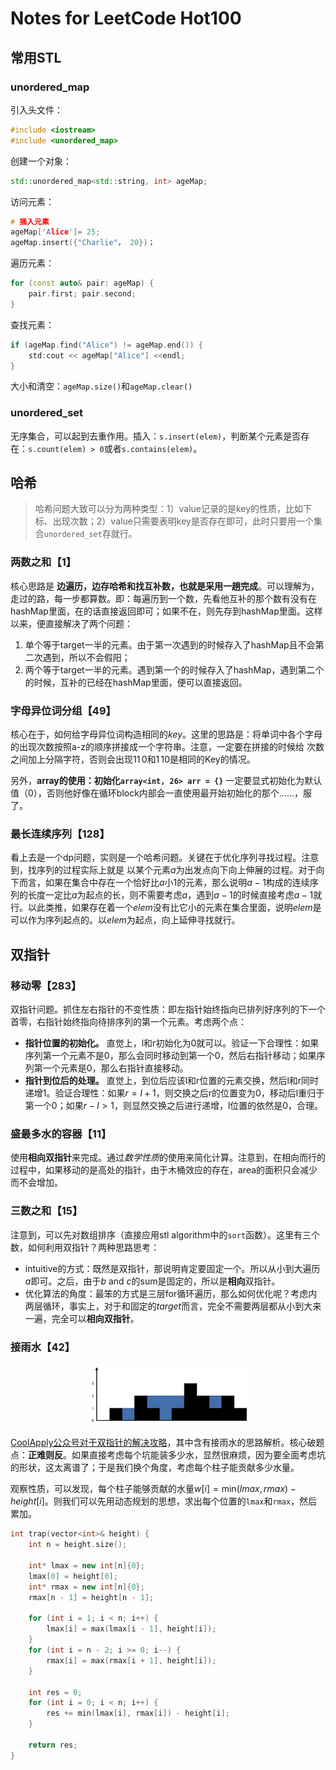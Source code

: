 # Notes for LeetCode Hot100

## 常用STL

### unordered_map

引入头文件：

```cpp
#include <iostream>
#include <unordered_map>
```

创建一个对象：

```cpp
std::unordered_map<std::string, int> ageMap;
```

访问元素：

```cpp
# 插入元素
ageMap['Alice']= 25;
ageMap.insert({"Charlie"， 20})；
```

遍历元素：

```cpp
for (const auto& pair: ageMap) {
    pair.first; pair.second;
}
```

查找元素：

```cpp
if (ageMap.find("Alice") != ageMap.end()) {
    std:cout << ageMap["Alice"] <<endl;
}
```

大小和清空：`ageMap.size()`和`ageMap.clear()`

### unordered_set

无序集合，可以起到去重作用。插入：`s.insert(elem)`，判断某个元素是否存在：`s.count(elem) > 0`或者`s.contains(elem)`。

## 哈希

> 哈希问题大致可以分为两种类型：1）value记录的是key的性质，比如下标、出现次数；2）value只需要表明key是否存在即可，此时只要用一个集合`unordered_set`存就行。

### 两数之和【1】

核心思路是 **边遍历，边存哈希和找互补数，也就是采用一趟完成**。可以理解为，走过的路，每一步都算数。即：每遍历到一个数，先看他互补的那个数有没有在hashMap里面，在的话直接返回即可；如果不在，则先存到hashMap里面。这样以来，便直接解决了两个问题：

1. 单个等于target一半的元素。由于第一次遇到的时候存入了hashMap且不会第二次遇到，所以不会假阳；
2. 两个等于target一半的元素。遇到第一个的时候存入了hashMap，遇到第二个的时候，互补的已经在hashMap里面，便可以直接返回。

### 字母异位词分组【49】

核心在于，如何给字母异位词构造相同的$key$。这里的思路是：将单词中各个字母的出现次数按照a-z的顺序拼接成一个字符串。注意，一定要在拼接的时候给 次数 之间加上分隔字符，否则会出现$11\,0$和$1\,10$是相同的Key的情况。

另外，**array的使用：初始化`array<int, 26> arr = {}`** 一定要显式初始化为默认值（0），否则他好像在循环block内部会一直使用最开始初始化的那个……，服了。

### 最长连续序列【128】

看上去是一个dp问题，实则是一个哈希问题。关键在于优化序列寻找过程。注意到，找序列的过程实际上就是 以某个元素$a$为出发点向下向上伸展的过程。对于向下而言，如果在集合中存在一个恰好比$a$小1的元素，那么说明$a-1$构成的连续序列的长度一定比$a$为起点的长，则不需要考虑$a$，遇到$a-1$的时候直接考虑$a-1$就行。以此类推，如果存在着一个$elem$没有比它小的元素在集合里面，说明$elem$是可以作为序列起点的。以$elem$为起点，向上延伸寻找就行。

## 双指针

### 移动零【283】

双指针问题。抓住左右指针的不变性质：即左指针始终指向已排列好序列的下一个首零，右指针始终指向待排序列的第一个元素。考虑两个点：

- **指针位置的初始化。** 直觉上，l和r初始化为0就可以。验证一下合理性：如果序列第一个元素不是0，那么会同时移动到第一个0，然后右指针移动；如果序列第一个元素是0，那么右指针直接移动。
- **指针到位后的处理。** 直觉上，到位后应该l和r位置的元素交换，然后l和r同时递增1。验证合理性：如果$r = l + 1$，则交换之后r的位置变为0，移动后l重归于第一个0；如果$r - l > 1$，则显然交换之后进行递增，l位置的依然是0，合理。

### 盛最多水的容器【11】

使用**相向双指针**来完成。通过*数学性质*的使用来简化计算。注意到，在相向而行的过程中，如果移动的是高处的指针，由于木桶效应的存在，area的面积只会减少而不会增加。

### 三数之和【15】

注意到，可以先对数组排序（直接应用stl algorithm中的`sort`函数）。这里有三个数，如何利用双指针？两种思路思考：

- intuitive的方式：既然是双指针，那说明肯定要固定一个。所以从小到大遍历$a$即可。之后，由于$b$ and $c$的sum是固定的，所以是**相向**双指针。
- 优化算法的角度：最笨的方式是三层for循环遍历，那么如何优化呢？考虑内两层循环，事实上，对于和固定的$target$而言，完全不需要两层都从小到大来一遍，完全可以**相向双指针**。

### 接雨水【42】
<p align="center">
    <img src="rainwatertrap.png" width="50%" alt="example figure">
</p>

[CoolApply公众号对于双指针的解决攻略](https://mp.weixin.qq.com/s/adHMfC0Fu1BC7Puqj2exzQ)，其中含有接雨水的思路解析。核心破题点：**正难则反**。如果直接考虑每个坑能装多少水，显然很麻烦，因为要全面考虑坑的形状，这太离谱了；于是我们换个角度，考虑每个柱子能贡献多少水量。

观察性质，可以发现，每个柱子能够贡献的水量$w[i] = \text{min}(lmax, rmax) - height[i]$。则我们可以先用动态规划的思想，求出每个位置的`lmax`和`rmax`，然后累加。

```cpp
int trap(vector<int>& height) {
    int n = height.size();

    int* lmax = new int[n]{0};
    lmax[0] = height[0];
    int* rmax = new int[n]{0};
    rmax[n - 1] = height[n - 1];

    for (int i = 1; i < n; i++) {
        lmax[i] = max(lmax[i - 1], height[i]);
    }
    for (int i = n - 2; i >= 0; i--) {
        rmax[i] = max(rmax[i + 1], height[i]);
    }

    int res = 0;
    for (int i = 0; i < n; i++) {
        res += min(lmax[i], rmax[i]) - height[i];
    }

    return res;
}     
``` 